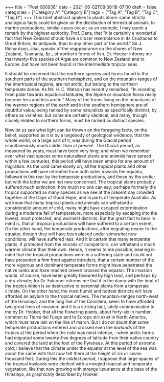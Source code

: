 +++
title = "Post 060936"
date = 2021-06-02T08:38:18-07:00
draft = false
categories = ["Category A", "Category B"]
tags = ["Tag A", "Tag B", "Tag C", "Tag D"]
+++
This brief abstract applies to plants alone: some strictly analogous facts could be given on the distribution of terrestrial animals. In marine productions, similar cases occur; as an example, I may quote a remark by the highest authority, Prof. Dana, that "it is certainly a wonderful fact that New Zealand should have a closer resemblance in its Crustacea to Great Britain, its antipode, than to any other part of the world." Sir J. Richardson, also, speaks of the reappearance on the shores of New Zealand, Tasmania, &c., of northern forms of fish. Dr. Hooker informs me that twenty-five species of Algæ are common to New Zealand and to Europe, but have not been found in the intermediate tropical seas.

It should be observed that the northern species and forms found in the southern parts of the southern hemisphere, and on the mountain-ranges of the intertropical regions, are not arctic, but belong to the northern temperate zones. As Mr. H. C. Watson has recently remarked, "In receding from polar towards equatorial latitudes, the Alpine or mountain floras really become less and less arctic." Many of the forms living on the mountains of the warmer regions of the earth and in the southern hemisphere are of doubtful value, being ranked by some naturalists as specifically distinct, by others as varieties; but some are certainly identical, and many, though closely related to northern forms, must be ranked as distinct species.

Now let us see what light can be thrown on the foregoing facts, on the belief, supported as it is by a largebody of geological evidence, that the whole world, or a large part of it, was during the Glacial period simultaneously much colder than at present. The Glacial period, as measured by years, must have been very long; and when we remember over what vast spaces some naturalised plants and animals have spread within a few centuries, this period will have been ample for any amount of migration. As the cold came slowly on, all the tropical plants and other productions will have retreated from both sides towards the equator, followed in the rear by the temperate productions, and these by the arctic; but with the latter we are not now concerned. The tropical plants probably suffered much extinction; how much no one can say; perhaps formerly the tropics supported as many species as we see at the present day crowded together at the Cape of Good Hope, and in parts of temperate Australia. As we know that many tropical plants and animals can withstand a considerable amount of cold, many might have escaped extermination during a moderate fall of temperature, more especially by escaping into the lowest, most protected, and warmest districts. But the great fact to bear in mind is, that all tropical productions will have suffered to a certain extent. On the other hand, the temperate productions, after migrating nearer to the equator, though they will have been placed under somewhat new conditions, will have suffered less. And it is certain that many temperate plants, if protected from the inroads of competitors, can withstand a much warmer climate than their own. Hence, it seems to me possible, bearing in mind that the tropical productions were in a suffering state and could not have presented a firm front against intruders, that a certain number of the more vigorous and dominant temperate forms might have penetrated the native ranks and have reached oreven crossed the equator. The invasion would, of course, have been greatly favoured by high land, and perhaps by a dry climate; for Dr. Falconer informs me that it is the damp with the heat of the tropics which is so destructive to perennial plants from a temperate climate. On the other hand, the most humid and hottest districts will have afforded an asylum to the tropical natives. The mountain-ranges north-west of the Himalaya, and the long line of the Cordillera, seem to have afforded two great lines of invasion: and it is a striking fact, lately communicated to me by Dr. Hooker, that all the flowering plants, about forty-six in number, common to Tierra del Fuego and to Europe still exist in North America, which must have lain on the line of march. But I do not doubt that some temperate productions entered and crossed even the _lowlands_ of the tropics at the period when the cold was most intense,--when arctic forms had migrated some twenty-five degrees of latitude from their native country and covered the land at the foot of the Pyrenees. At this period of extreme cold, I believe that the climate under the equator at the level of the sea was about the same with that now felt there at the height of six or seven thousand feet. During this the coldest period, I suppose that large spaces of the tropical lowlands were clothed with a mingled tropical and temperate vegetation, like that now growing with strange luxuriance at the base of the Himalaya, as graphically described by Hooker.
